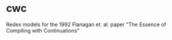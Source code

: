 cwc
===

Redex models for the 1992 Flanagan et. al. paper "The Essence of Compiling with Continuations"
